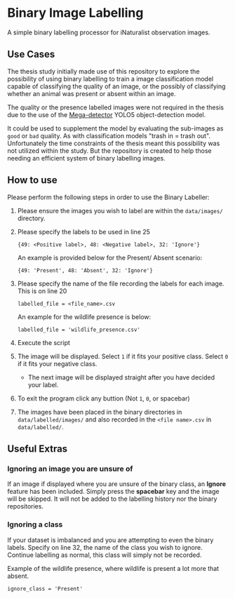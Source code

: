 # Binary Image Labelling
A simple binary labelling processor for iNaturalist observation images. 

## Use Cases
The thesis study initially made use of this repository to explore the possibility of using binary 
labelling to train a image classification model capable of classifying the quality of an image, 
or the possibly of classifying whether an animal was present or absent within an image. 

The quality or the presence labelled images were not required in the thesis due to the use of the 
[Mega-detector](https://github.com/microsoft/CameraTraps/blob/main/megadetector.md) YOLO5 object-detection model.

It could be used to supplement the model by evaluating the sub-images as `good` or `bad` quality. 
As with classification models "trash in = trash out". Unfortunately the time constraints of the thesis meant this possibility
was not utilized within the study. But the repository is created to help those needing an efficient system of binary labelling images. 

## How to use
Please perform the following steps in order to use the Binary Labeller:
1. Please ensure the images you wish to label are within the `data/images/` directory.
2. Please specify the labels to be used in line 25
    ```angular2html
    {49: <Positive label>, 48: <Negative label>, 32: 'Ignore'} 
    ```
    
    An example is provided below for the Present/ Absent scenario:
    ```angular2html
    {49: 'Present', 48: 'Absent', 32: 'Ignore'} 
    ```
3. Please specify the name of the file recording the labels for each image. This is on line 20
    ```angular2html
    labelled_file = <file_name>.csv
    ```
     An example for the wildlife presence is below:
     ```
    labelled_file = 'wildlife_presence.csv'
     ```

4. Execute the script
5. The image will be displayed. Select `1` if it fits your positive class. Select `0` if it fits your negative class.
    - The next image will be displayed straight after you have decided your label.
6. To exit the program click any buttion (Not `1`, `0`, or spacebar)
7. The images have been placed in the binary directories in `data/labelled/images/` and also recorded in the `<file name>.csv` in `data/labelled/`.


## Useful Extras

### Ignoring an image you are unsure of
If an image if displayed where you are unsure of the binary class, an **Ignore** feature has been included.
Simply press the **spacebar** key and the image will be skipped. It will not be added to the labelling history nor the binary repositories.

### Ignoring a class
If your dataset is imbalanced and you are attempting to even the binary labels.
Specify on line 32, the name of the class you wish to ignore. Continue labelling as normal, this class
will simply not be recorded.

Example of the wildlife presence, where wildlife is present a lot more that absent.
```angular2html
ignore_class = 'Present'
```